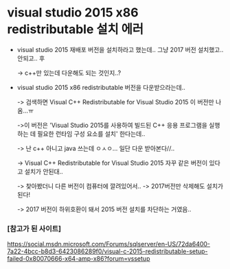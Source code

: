 ﻿# visual studio 2015 x86 redistributable 설치 에러

* visual studio 2015 재배포 버전을 설치하라고 했는데.. 그냥 2017 버전 설치했고.. 안되고.. 후

  -> c++만 있는데 다운해도 되는 것인지..?

* visual studio 2015 x86 redistributable 버전을 다운받으라는데.. 

  -> 검색하면 Visual C++ Redistributable for Visual Studio 2015 이 버전만 나옴...ㅠ

  ->이 버전은 'Visual Studio 2015를 사용하여 빌드된 C++ 응용 프로그램을 실행하는 데 필요한 런타임 구성 요소를 설치' 한다는데.. 

  -> 난 c++ 아니고 java 쓰는데 ㅇㅅㅇ... 일단 다운 받아본다//..

  -> Visual C++ Redistributable for Visual Studio 2015 자꾸 같은 버전이 있다고 설치가 안된대..

  -> 찾아봤더니 다른 버전이 컴퓨터에 깔려있어서.. -> 2017버전만 삭제해도 설치가 된다!

  -> 2017 버전이 하위호환이 돼서 2015 버전 설치를 차단하는 거였음..

### [참고가 된 사이트]

https://social.msdn.microsoft.com/Forums/sqlserver/en-US/72da6400-7a22-4bcc-b8d3-6423086289f0/visual-c-2015-redistributable-setup-failed-0x80070666-x64-amp-x86?forum=vssetup
